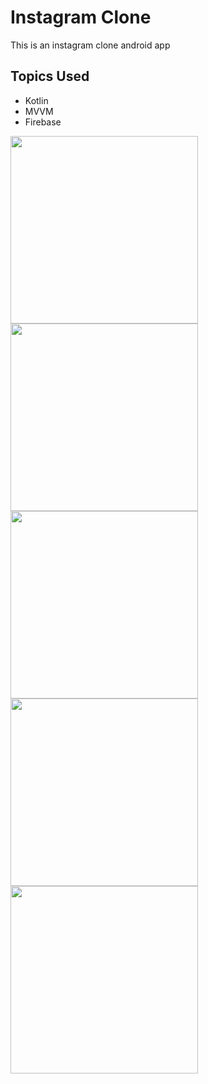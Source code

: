 # Instagram Clone
This is an instagram clone android app

## Topics Used

- Kotlin
- MVVM
- Firebase

<p float="left">

<img src="https://user-images.githubusercontent.com/33950324/95619190-d5e1a980-0a8b-11eb-830e-3cb3a14ea0e4.jpg" width="300">
<img src="https://user-images.githubusercontent.com/33950324/95620603-12160980-0a8e-11eb-90c8-b2e8c360df47.jpg" width="300">
<img src="https://user-images.githubusercontent.com/33950324/95620198-6c629a80-0a8d-11eb-9c96-19848503b270.jpg" width="300">
<img src="https://user-images.githubusercontent.com/33950324/95620202-6d93c780-0a8d-11eb-8730-c41bed63f038.jpg" width="300">
<img src="https://user-images.githubusercontent.com/33950324/95620606-13473680-0a8e-11eb-845b-0fca42281b65.jpg" width="300">
</p>
